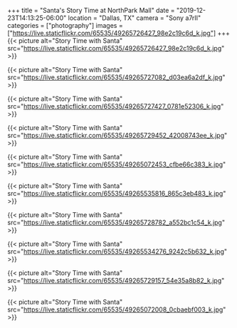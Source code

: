 +++
title = "Santa's Story Time at NorthPark Mall"
date = "2019-12-23T14:13:25-06:00"
location = "Dallas, TX"
camera = "Sony a7rII"
categories = ["photography"]
images = ["https://live.staticflickr.com/65535/49265726427_98e2c19c6d_k.jpg"]
+++
{{< picture alt="Story Time with Santa" src="https://live.staticflickr.com/65535/49265726427_98e2c19c6d_k.jpg" >}}
<!--more-->

{{< picture alt="Story Time with Santa" src="https://live.staticflickr.com/65535/49265727082_d03ea6a2df_k.jpg" >}}

{{< picture alt="Story Time with Santa" src="https://live.staticflickr.com/65535/49265727427_0781e52306_k.jpg" >}}

{{< picture alt="Story Time with Santa" src="https://live.staticflickr.com/65535/49265729452_42008743ee_k.jpg" >}}

{{< picture alt="Story Time with Santa" src="https://live.staticflickr.com/65535/49265072453_cfbe66c383_k.jpg" >}}

{{< picture alt="Story Time with Santa" src="https://live.staticflickr.com/65535/49265535816_865c3eb483_k.jpg" >}}

{{< picture alt="Story Time with Santa" src="https://live.staticflickr.com/65535/49265728782_a552bc1c54_k.jpg" >}}

{{< picture alt="Story Time with Santa" src="https://live.staticflickr.com/65535/49265534276_9242c5b632_k.jpg" >}}

{{< picture alt="Story Time with Santa" src="https://live.staticflickr.com/65535/49265729157_54e35a8b82_k.jpg" >}}

{{< picture alt="Story Time with Santa" src="https://live.staticflickr.com/65535/49265072008_0cbaebf003_k.jpg" >}}
